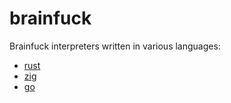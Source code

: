 # brainfuck
Brainfuck interpreters written in various languages:

* [rust](./rust)
* [zig](./zig)
* [go](./go)
